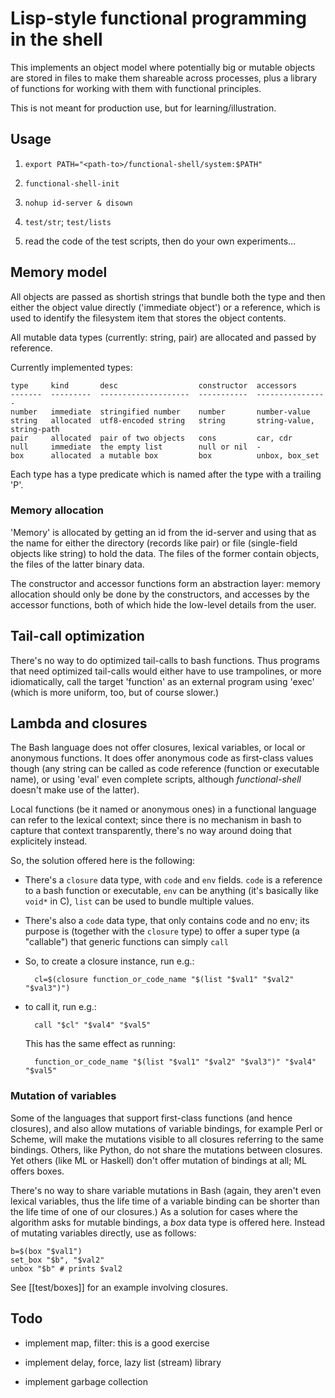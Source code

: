 # Lisp-style functional programming in the shell

This implements an object model where potentially big or mutable
objects are stored in files to make them shareable across processes,
plus a library of functions for working with them with functional
principles.

This is not meant for production use, but for learning/illustration.


## Usage

1. `export PATH="<path-to>/functional-shell/system:$PATH"`

2. `functional-shell-init`

3. `nohup id-server & disown`

4. `test/str`; `test/lists`

5. read the code of the test scripts, then do your own experiments...


## Memory model

All objects are passed as shortish strings that bundle both the type
and then either the object value directly ('immediate object') or a
reference, which is used to identify the filesystem item that stores
the object contents.

All mutable data types (currently: string, pair) are allocated and
passed by reference.

Currently implemented types:

    type     kind       desc                  constructor  accessors
    -------  ---------  --------------------  -----------  ----------------
    number   immediate  stringified number    number       number-value
    string   allocated  utf8-encoded string   string       string-value, string-path
    pair     allocated  pair of two objects   cons         car, cdr
    null     immediate  the empty list        null or nil  -
    box      allocated  a mutable box         box          unbox, box_set

Each type has a type predicate which is named after the type with a
trailing 'P'.

### Memory allocation

'Memory' is allocated by getting an id from the id-server and using
that as the name for either the directory (records like pair) or file
(single-field objects like string) to hold the data. The files of the
former contain objects, the files of the latter binary data.

The constructor and accessor functions form an abstraction layer:
memory allocation should only be done by the constructors, and
accesses by the accessor functions, both of which hide the low-level
details from the user.


## Tail-call optimization

There's no way to do optimized tail-calls to bash functions. Thus
programs that need optimized tail-calls would either have to use
trampolines, or more idiomatically, call the target 'function' as an
external program using 'exec' (which is more uniform, too, but of
course slower.)

## Lambda and closures

The Bash language does not offer closures, lexical variables, or local
or anonymous functions. It does offer anonymous code as first-class
values though (any string can be called as code reference (function or
executable name), or using 'eval' even complete scripts, although
*functional-shell* doesn't make use of the latter).

Local functions (be it named or anonymous ones) in a functional
language can refer to the lexical context; since there is no mechanism
in bash to capture that context transparently, there's no way around
doing that explicitely instead.

So, the solution offered here is the following:

* There's a `closure` data type, with `code` and `env` fields. `code`
  is a reference to a bash function or executable, `env` can be
  anything (it's basically like `void*` in C), `list` can be used to
  bundle multiple values.

* There's also a `code` data type, that only contains code and no env;
  its purpose is (together with the `closure` type) to offer a super
  type (a "callable") that generic functions can simply `call`

* So, to create a closure instance, run e.g.:

        cl=$(closure function_or_code_name "$(list "$val1" "$val2" "$val3")")

* to call it, run e.g.:

        call "$cl" "$val4" "$val5"

  This has the same effect as running:

        function_or_code_name "$(list "$val1" "$val2" "$val3")" "$val4" "$val5"

### Mutation of variables

Some of the languages that support first-class functions (and hence
closures), and also allow mutations of variable bindings, for example
Perl or Scheme, will make the mutations visible to all closures
referring to the same bindings. Others, like Python, do not share the
mutations between closures. Yet others (like ML or Haskell) don't
offer mutation of bindings at all; ML offers boxes.

There's no way to share variable mutations in Bash (again, they aren't
even lexical variables, thus the life time of a variable binding can
be shorter than the life time of one of our closures.) As a solution
for cases where the algorithm asks for mutable bindings, a *box* data
type is offered here. Instead of mutating variables directly, use as
follows:

    b=$(box "$val1")
    set_box "$b", "$val2"
    unbox "$b" # prints $val2

See [[test/boxes]] for an example involving closures.


## Todo

* implement map, filter: this is a good exercise

* implement delay, force, lazy list (stream) library

* implement garbage collection

